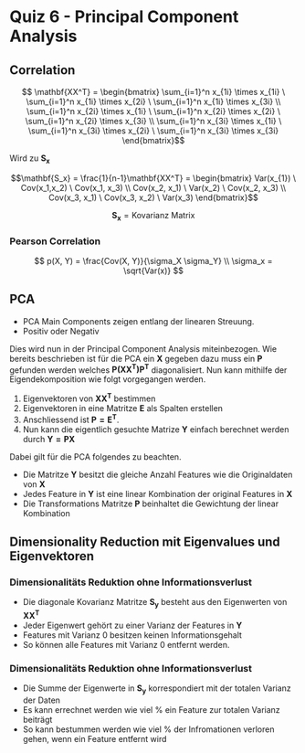 # Quiz 6 - Principal Component Analysis

## Correlation

$$ \mathbf{XX^T} = \begin{bmatrix}
\sum_{i=1}^n x_{1i} \times x_{1i} \ \sum_{i=1}^n x_{1i} \times x_{2i} \ \sum_{i=1}^n x_{1i} \times x_{3i} \\
\sum_{i=1}^n x_{2i} \times x_{1i} \ \sum_{i=1}^n x_{2i} \times x_{2i}  \ \sum_{i=1}^n x_{2i} \times x_{3i} \\
\sum_{i=1}^n x_{3i} \times x_{1i} \ \sum_{i=1}^n x_{3i} \times x_{2i} \ \sum_{i=1}^n x_{3i} \times x_{3i} 
\end{bmatrix}$$

Wird zu $\mathbf{S_x}$

$$\mathbf{S_x} = \frac{1}{n-1}\mathbf{XX^T} = \begin{bmatrix}
Var(x_{1}) \ Cov(x_1,x_2) \ Cov(x_1, x_3) \\
Cov(x_2, x_1) \ Var(x_2) \ Cov(x_2, x_3) \\
Cov(x_3, x_1) \ Cov(x_3, x_2) \ Var(x_3)
\end{bmatrix}$$

$$ \mathbf{S_x} = \text{Kovarianz Matrix} $$

### Pearson Correlation

$$ p(X, Y) = \frac{Cov(X, Y)}{\sigma_X \sigma_Y}
\\
 \sigma_x = \sqrt{Var(x)} $$

## PCA

- PCA Main Components zeigen entlang der linearen Streuung.
- Positiv oder Negativ

Dies wird nun in der Principal Component Analysis miteinbezogen. Wie bereits beschrieben ist für die PCA ein $\mathbf{X}$ gegeben dazu muss ein $\mathbf{P}$ gefunden werden welches $\mathbf{P(XX^T)P^T}$ diagonalisiert. Nun kann mithilfe der Eigendekomposition wie folgt vorgegangen werden.

1. Eigenvektoren von $\mathbf{XX^T}$ bestimmen
2. Eigenvektoren in eine Matritze $\mathbf{E}$ als Spalten erstellen
3. Anschliessend ist $\mathbf{P=E^T}$.
4. Nun kann die eigentlich gesuchte Matrize $\mathbf{Y}$ einfach berechnet werden durch $\mathbf{Y = PX}$ 

Dabei gilt für die PCA folgendes zu beachten.

- Die Matritze $\mathbf{Y}$ besitzt die gleiche Anzahl Features wie die Originaldaten von $\mathbf{X}$ 
- Jedes Feature in $\mathbf{Y}$ ist eine linear Kombination der original Features in $\mathbf{X}$ 
- Die Transformations Matritze $\mathbf{P}$ beinhaltet die Gewichtung der linear Kombination

## Dimensionality Reduction mit Eigenvalues und Eigenvektoren

### Dimensionalitäts Reduktion ohne Informationsverlust

- Die diagonale Kovarianz Matritze $\mathbf{S_y}$ besteht aus den Eigenwerten von $\mathbf{XX^T}$ 
- Jeder Eigenwert gehört zu einer Varianz der Features in  $\mathbf{Y}$
- Features mit Varianz $0$ besitzen keinen Informationsgehalt
- So können alle Features mit Varianz $0$ entfernt werden.

### Dimensionalitäts Reduktion ohne Informationsverlust

- Die Summe der Eigenwerte in $\mathbf{S_y}$ korrespondiert mit der totalen Varianz der Daten
- Es kann errechnet werden wie viel $\%$ ein Feature zur totalen Varianz beiträgt
- So kann bestummen werden wie viel $\%$ der Infromationen verloren gehen, wenn ein Feature entfernt wird



